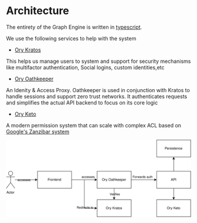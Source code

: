 # Architecture

The entirety of the Graph Engine is written in [typescript](https://www.typescriptlang.org/).

We use the following services to help with the system 

- [Ory Kratos](https://github.com/ory/kratos)

This helps us manage users to system and support for security mechanisms like multifactor authentication, Social logins, custom identities,etc 

- [Ory Oathkeeper](https://github.com/ory/oathkeeper)

An Idenity & Access Proxy. Oathkeeper is used in conjunction with Kratos to handle sessions and support zero trust networks.  It authenticates requests and simplifies the actual API backend to focus on its core logic

- [Ory Keto](https://github.com/ory/keto)

A modern permission system that can scale with complex ACL based on [Google's Zanzibar system](https://research.google/pubs/pub48190/)

![Architecture](./imgs/architecture.svg)